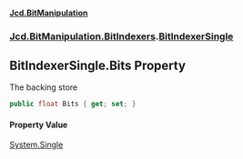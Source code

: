 #### [Jcd.BitManipulation](index.md 'index')

### [Jcd.BitManipulation.BitIndexers](Jcd.BitManipulation.BitIndexers.md 'Jcd.BitManipulation.BitIndexers').[BitIndexerSingle](Jcd.BitManipulation.BitIndexers.BitIndexerSingle.md 'Jcd.BitManipulation.BitIndexers.BitIndexerSingle')

## BitIndexerSingle.Bits Property

The backing store

```csharp
public float Bits { get; set; }
```

#### Property Value

[System.Single](https://docs.microsoft.com/en-us/dotnet/api/System.Single 'System.Single')